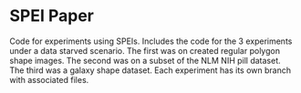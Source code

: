 # SPEI Paper
Code for experiments using SPEIs.  Includes the code for the 3 experiments under a data starved scenario.  The first was on created regular polygon shape images.  The second was on a subset of the NLM NIH pill dataset.  The third was a galaxy shape dataset.  Each experiment has its own branch with associated files.
